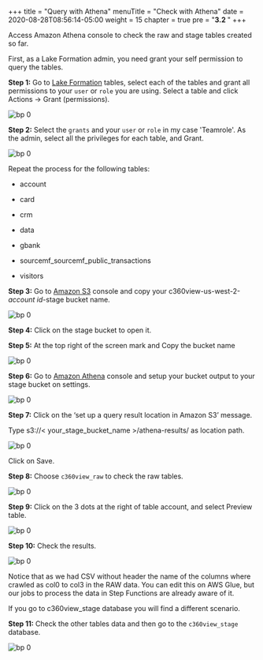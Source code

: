 +++
title = "Query with Athena"
menuTitle = "Check with Athena"
date = 2020-08-28T08:56:14-05:00
weight = 15
chapter = true
pre = "<b>3.2 </b>"
+++

Access Amazon Athena console to check the raw and stage tables created so far.

First, as a Lake Formation admin, you need grant your self permission to query the tables.

**Step 1:** Go to [Lake Formation](https://us-west-2.console.aws.amazon.com/lakeformation/home?region=us-west-2#tables) tables, select each of the tables and grant all permissions to your `user` or `role` you are using. Select a table and click Actions -> Grant (permissions).

![bp 0](/images/athena/pic-at00-00.png)

**Step 2:** Select the `grants` and your `user` or `role` in my case 'Teamrole'.
As the admin, select all the privileges for each table, and Grant.


![bp 0](/images/athena/pic-at00-01.png)

Repeat the process for the following tables:

- account
- card
- crm
- data
- gbank
- sourcemf_sourcemf_public_transactions

- visitors


**Step 3:** Go to [Amazon S3](https://s3.console.aws.amazon.com/s3/home?region=us-west-2) console and copy your c360view-us-west-2-*account id*-stage bucket name.

![bp 0](/images/athena/pic-at00.png)


**Step 4:** Click on the stage bucket to open it.


**Step 5:** At the top right of the screen mark and Copy the bucket name

![bp 0](/images/athena/pic-at01.png)


**Step 6:** Go to [Amazon Athena](https://us-west-2.console.aws.amazon.com/athena/home?region=us-west-2) console and setup your bucket output to your stage bucket on settings.

![bp 0](/images/athena/pic-at02.png)


**Step 7:** Click on the ‘set up a query result location in Amazon S3’ message.

Type s3://< your_stage_bucket_name >/athena-results/ as location path.

![bp 0](/images/athena/pic-at03.png)

Click on Save.


**Step 8:** Choose `c360view_raw` to check the raw tables.

![bp 0](/images/athena/pic-at04.png)

**Step 9:** Click on the 3 dots at the right of table account, and select Preview table.

![bp 0](/images/athena/pic-at05.png)

**Step 10:** Check the results.

![bp 0](/images/athena/pic-at06.png)


Notice that as we had CSV without header the name of the columns where crawled as col0 to col3 in the RAW data.
You can edit this on AWS Glue, but our jobs to process the data in Step Functions are already aware of it.

If you go to c360view_stage database you will find a different scenario.

**Step 11:** Check the other tables data and then go to the `c360view_stage` database.

![bp 0](/images/athena/pic-at07.png)
